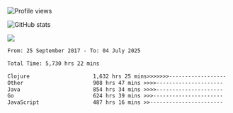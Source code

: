 ![Profile views](https://komarev.com/ghpvc/?username=liuchong)

![GitHub stats](https://github-readme-stats.vercel.app/api?username=liuchong&show_icons=true)

<img src="https://cr-skills-chart-widget.azurewebsites.net/api/api?username=liuchong&skills=Java,JavaScript,Python,Go,Rust,Zig&show-other-skills=true"/>

<!--START_SECTION:waka-->

```txt
From: 25 September 2017 - To: 04 July 2025

Total Time: 5,730 hrs 22 mins

Clojure                    1,632 hrs 25 mins>>>>>>>------------------   28.49 %
Other                      908 hrs 47 mins >>>>---------------------   15.86 %
Java                       854 hrs 34 mins >>>>---------------------   14.91 %
Go                         624 hrs 39 mins >>>----------------------   10.90 %
JavaScript                 487 hrs 16 mins >>-----------------------   08.50 %
```

<!--END_SECTION:waka-->
